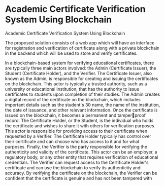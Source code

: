 # Academic Certificate Verification System Using Blockchain
 Academic Certificate Verification System Using Blockchain


The proposed solution consists of a web app which will have an interface for
registration and verification of certificate along with a private blockchain in the
backend which will be used to store and verify certificates.

In a blockchain-based system for verifying educational certificates, there are 
typically three main actors involved: the Admin (Certificate Issuer), the Student 
(Certificate Holder), and the Verifier.
The Certificate Issuer, also known as the Admin, is responsible for creating and 
issuing the certificates on the blockchain. This actor is typically a trusted authority, 
such as a university or educational institution, that has the authority to issue certificates 
to students upon completion of their studies. The Admin creates a digital record of the 
certificate on the blockchain, which includes important details such as the student's 
30
name, the name of the institution, the date of issuance, and other relevant information. 
Once the certificate is issued on the blockchain, it becomes a permanent and tamperproof record.
The Certificate Holder, or the Student, is the individual who holds the certificate 
and wishes to share it with others for verification purposes. This actor is responsible for 
providing access to their certificate when requested by a Verifier. The Certificate 
Holder typically has control over their certificate and can choose who has access to it 
and for what purposes.
Finally, the Verifier is the party responsible for verifying the authenticity and 
validity of the certificate. This actor can be an employer, a regulatory body, or any other 
entity that requires verification of educational credentials. The Verifier can request 
access to the Certificate Holder's certificate and can use the blockchain to verify its 
authenticity and accuracy. By verifying the certificate on the blockchain, the Verifier 
can be confident that the certificate is genuine and has not been tampered with
